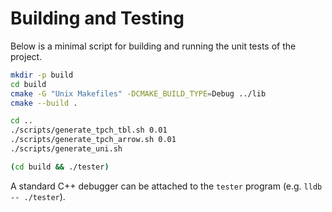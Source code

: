 # Building and Testing

Below is a minimal script for building and running the unit tests of the project.

```bash
mkdir -p build
cd build
cmake -G "Unix Makefiles" -DCMAKE_BUILD_TYPE=Debug ../lib
cmake --build .

cd ..
./scripts/generate_tpch_tbl.sh 0.01
./scripts/generate_tpch_arrow.sh 0.01
./scripts/generate_uni.sh

(cd build && ./tester)
```

A standard C++ debugger can be attached to the `tester` program (e.g. `lldb -- ./tester`).